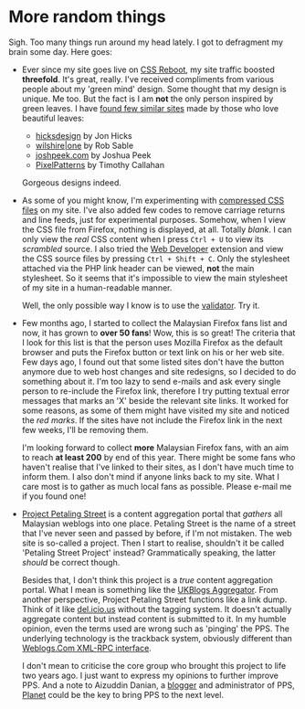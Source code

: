 More random things
===

Sigh. Too many things run around my head lately. I got to defragment my brain some day. Here goes:

- Ever since my site goes live on [CSS Reboot](http://cssreboot.com/), my site traffic boosted **threefold**. It's great, really. I've received compliments from various people about my 'green mind' design. Some thought that my design is unique. Me too. But the fact is I am **not** the only person inspired by green leaves. I have [found few similar sites](http://wilshireone.com/article/105/leafy-inspiration "Leafy Inspiration") made by those who love beautiful leaves:

	- [hicksdesign](http://hicksdesign.co.uk/) by Jon Hicks
	- [wilshire|one](http://wilshireone.com/) by Rob Sable
	- [joshpeek.com](http://joshpeek.com/) by Joshua Peek
	- [PixelPatterns](http://tim.textdriven.com/) by Timothy Callahan

	Gorgeous designs indeed.

- As some of you might know, I'm experimenting with [compressed CSS files](http://fiftyfoureleven.com/sandbox/weblog/2004/jun/the-definitive-css-gzip-method/ "The Definitive Post on Gzipping your CSS") on my site. I've also added few codes to remove carriage returns and line feeds, just for experimental purposes. Somehow, when I view the CSS file from Firefox, nothing is displayed, at all. Totally *blank*. I can only view the *real* CSS content when I press `Ctrl + U` to view its *scrambled* source. I also tried the [Web Developer](http://chrispederick.com/work/firefox/webdeveloper/) extension and view the CSS source files by pressing `Ctrl + Shift + C`. Only the stylesheet attached via the PHP link header can be viewed, **not** the main stylesheet. So it seems that it's impossible to view the main stylesheet of my site in a human-readable manner.

	Well, the only possible way I know is to use the [validator](http://jigsaw.w3.org/css-validator/ "CSS Validator"). Try it.

- Few months ago, I started to collect the Malaysian Firefox fans list and now, it has grown to **over 50 fans**! Wow, this is so great! The criteria that I look for this list is that the person uses Mozilla Firefox as the default browser and puts the Firefox button or text link on his or her web site. Few days ago, I found out that some listed sites don't have the button anymore due to web host changes and site redesigns, so I decided to do something about it. I'm too lazy to send e-mails and ask every single person to re-include the Firefox link, therefore I try putting textual error messages that marks an 'X' beside the relevant site links. It worked for some reasons, as some of them might have visited my site and noticed the *red marks*. If the sites have not include the Firefox link in the next few weeks, I'll be removing them.

	I'm looking forward to collect **more** Malaysian Firefox fans, with an aim to reach **at least 200** by end of this year. There might be some fans who haven't realise that I've linked to their sites, as I don't have much time to inform them. I also don't mind if anyone links back to my site. What I care most is to gather as much local fans as possible. Please e-mail me if you found one!

- [Project Petaling Street](http://petalingstreet.org/) is a content aggregation portal that *gathers* all Malaysian weblogs into one place. Petaling Street is the name of a street that I've never seen and passed by before, if I'm not mistaken. The web site is so-called a project. Then I start to realise, shouldn't it be called 'Petaling Street Project' instead? Grammatically speaking, the latter *should* be correct though.

	Besides that, I don't think this project is a *true* content aggregation portal. What I mean is something like the [UKBlogs Aggregator](http://aggregator.weblogs.co.uk/). From another perspective, Project Petaling Street functions like a link dump. Think of it like [del.icio.us](http://del.icio.us/) without the tagging system. It doesn't actually aggregate content but instead content is submitted to it. In my humble opinion, even the terms used are wrong such as 'pinging' the PPS. The underlying technology is the trackback system, obviously different than [Weblogs.Com XML-RPC interface](http://xmlrpc.com/weblogsCom).

	I don't mean to criticise the core group who brought this project to life two years ago. I just want to express my opinions to further improve PPS. And a note to Aizuddin Danian, a [blogger](http://aizuddindanian.com/voi/ "Volume of Interactions") and administrator of PPS, [Planet](http://planetplanet.org/ "Planet Planet!") could be the key to bring PPS to the next level.